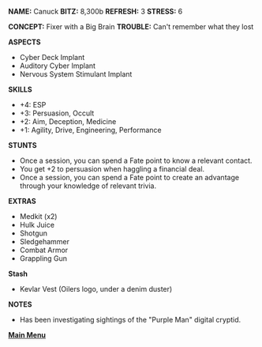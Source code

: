 **NAME:** Canuck
**BITZ:** 8,300b
**REFRESH:** 3
**STRESS:** 6

**CONCEPT:** Fixer with a Big Brain
**TROUBLE:** Can't remember what they lost

**ASPECTS** 
- Cyber Deck Implant
- Auditory Cyber Implant
- Nervous System Stimulant Implant

**SKILLS**
- +4: ESP
- +3: Persuasion, Occult
- +2: Aim, Deception, Medicine
- +1: Agility, Drive, Engineering, Performance

**STUNTS**
- Once a session, you can spend a Fate point to know a relevant contact.
- You get +2 to persuasion when haggling a financial deal.
- Once a session, you can spend a Fate point to create an advantage through your knowledge of relevant trivia.

**EXTRAS**
- Medkit (x2)
- Hulk Juice
- Shotgun
- Sledgehammer
- Combat Armor
- Grappling Gun 

**Stash**
- Kevlar Vest (Oilers logo, under a denim duster)

**NOTES**
- Has been investigating sightings of the "Purple Man" digital cryptid.

 **[Main Menu](README.md)**